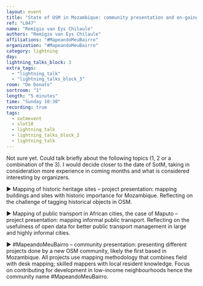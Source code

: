 ```yaml
---
layout: event
title: "State of OSM in Mozambique: community presentation and on-going projects"
ref: "L047"
name: "Remígio van Eys Chilaule"
authors: "Remígio van Eys Chilaule"
affiliations: "#MapeandoMeuBairro"
organization: "#MapeandoMeuBairro"
category: lightning
day: 
lightning_talks_block: 3
extra_tags:
  - "lightning_talk"
  - "lightning_talks_block_3"
room: "De Donato"
sortroom: "1"
length: "5 minutes"
time: "Sunday 10:30"
recording: true
tags:
  - sotmevent
  - slot18
  - lightning_talk
  - lightning_talks_block_3
  - lightning_talk
---
```

Not sure yet. Could talk briefly about the following topics (1, 2 or a combination of the 3). I would decide closer to the date of SotM, taking in consideration more experience in coming months and what is considered interesting by organizers.

► Mapping of historic heritage sites – project presentation: mapping buildings and sites with historic importance for Mozambique. Reflecting on the challenge of tagging historical objects in OSM.

► Mapping of public transport in African cities, the case of Maputo – project presentation: mapping informal public transport. Reflecting on the usefulness of open data for better public transport management in large and highly informal cities.

► #MapeandoMeuBairro – community presentation: presenting different projects done by a new OSM community, likely the first based in Mozambique. All projects use mapping methodology that combines field with desk mapping; skilled mappers with local resident knowledge. Focus on contributing for development in low-income neighbourhoods hence the community name #MapeandoMeuBairro.